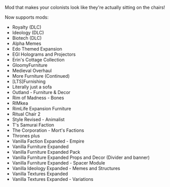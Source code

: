 Mod that makes your colonists look like they're actually sitting on the chairs!<br>

Now supports mods:<br>
<ul>
<li>Royalty (DLC)</li>
<li>Ideology (DLC)</li>
<li>Biotech (DLC)</li>
<li>Alpha Memes</li>
<li>Edo Themed Expansion</li>
<li>EGI Holograms and Projectors</li>
<li>Erin's Cottage Collection</li>
<li>GloomyFurniture</li>
<li>Medieval Overhaul</li>
<li>More Furniture (Continued)</li>
<li>[LTS]Furnishing</li>
<li>Literally just a sofa</li>
<li>Outland - Furniture & Decor</li>
<li>Rim of Madness - Bones</li>
<li>RIMkea</li>
<li>RimLife Expansion Furniture</li>
<li>Ritual Chair 2</li>
<li>Style Revised - Animalist</li>
<li>T's Samurai Faction</li>
<li>The Corporation - Mort's Factions</li>
<li>Thrones plus</li>
<li>Vanilla Faction Expanded - Empire</li>
<li>Vanilla Furniture Expanded</li>
<li>Vanilla Furniture Expanded Pack</li>
<li>Vanilla Furniture Expanded Props and Decor (Divider and banner)</li>
<li>Vanilla Furniture Expanded - Spacer Module</li>
<li>Vanilla Ideology Expanded - Memes and Structures</li>
<li>Vanilla Textures Expanded</li>
<li>Vanilla Textures Expanded - Variations</li>
</ul>
